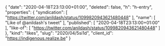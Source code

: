 {
  "date": "2020-04-18T23:13:00+01:00",
  "deleted": false,
  "h": "h-entry",
  "properties": {
    "syndication": [
      "https://twitter.com/anildash/status/1099820943621480448"
    ],
    "name": [
      "Like of @anildash's tweet"
    ],
    "published": [
      "2020-04-18T23:13:00+01:00"
    ],
    "like-of": [
      "https://twitter.com/anildash/status/1099820943621480448"
    ]
  },
  "kind": "likes",
  "slug": "2020/04/5si1d",
  "client_id": "https://indigenous.realize.be"
}
